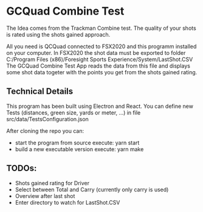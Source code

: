 # GCQuad Combine Test
The Idea comes from the Trackman Combine test.
The quality of your shots is rated using the shots gained approach.

All you need is QCQuad connected to FSX2020 and this programm installed on your computer.
In FSX2020 the shot data must be exported to folder C:/Program Files (x86)/Foresight Sports Experience/System/LastShot.CSV
The GCQuad Combine Test App reads the data from this file and displays some shot data togeter with the points you get from the shots gained rating.

## Technical Details
This program has been built using Electron and React.
You can define new Tests (distances, green size, yards or meter, ...) in file src/data/TestsConfiguration.json

After cloning the repo you can:
* start the program from source execute: yarn start
* build a new executable version execute: yarn make

## TODOs:
* Shots gained rating for Driver
* Select between Total and Carry (currently only carry is used)
* Overview after last shot
* Enter directory to watch for LastShot.CSV
